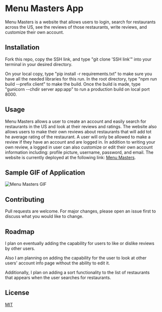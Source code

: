 # Menu Masters App

Menu Masters is a website that allows users to login, search for restaurants across the US, see the reviews of those restaurants, write reviews, and customize their own account.

## Installation

Fork this repo, copy the SSH link, and type "git clone 'SSH link'" into your terminal in your desired directory.

On your local copy, type "pip install -r requirements.txt" to make sure you have all the needed libraries for this run. In the root directory, type "npm run build --prefix client" to make the build. Once the build is made, type "gunicorn --chdir server app:app" to run a production build on local port 8000.

## Usage

Menu Masters allows a user to create an account and easily search for restaurants in the US and look at their reviews and ratings. The website also allows users to make their own reviews about restaurants that will add tot he average rating of the restaurant. A user will only be allowed to make a review if they have an account and are logged in. In addition to writing your own review, a logged in user can also customize or edit their own account information including: profile picture, username, password, and email. The website is currently deployed at the following link: [Menu Masters](https://menu-masters-app.onrender.com/).

## Sample GIF of Application

![Menu Masters GIF](/video3583018274-ezgif.com-video-to-gif-converter.gif)

## Contributing

Pull requests are welcome. For major changes, please open an issue first to discuss what you would like to change.

## Roadmap

I plan on eventually adding the capability for users to like or dislike reviews by other users. 

Also I am planning on adding the capability for the user to look at other users' account info page without the ability to edit it.

Additionally, I plan on adding a sort functionality to the list of restaurants that appears when the user searches for restaurants.

## License

[MIT](https://choosealicense.com/licenses/mit/)